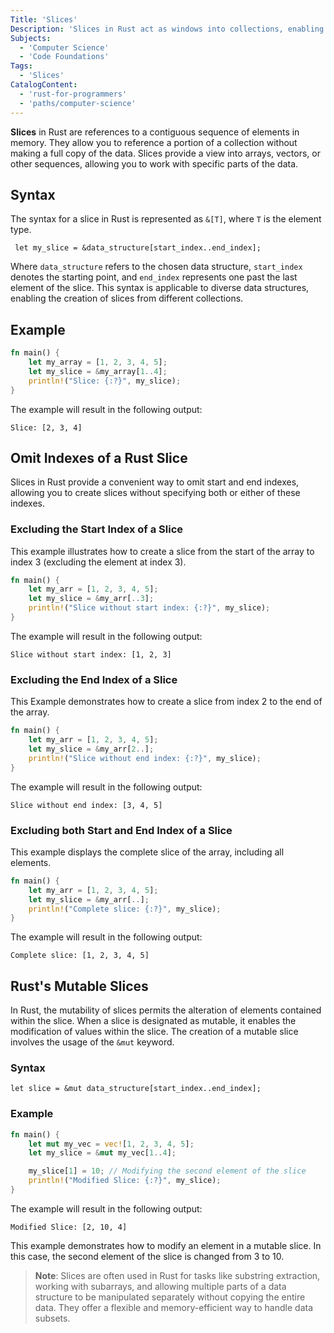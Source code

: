 ```yaml
---
Title: 'Slices'
Description: 'Slices in Rust act as windows into collections, enabling users to focus on and manipulate specific portions of the data without altering the original collection.'
Subjects:
  - 'Computer Science'
  - 'Code Foundations'
Tags:
  - 'Slices'
CatalogContent:
  - 'rust-for-programmers'
  - 'paths/computer-science'
---
```


**Slices** in Rust are references to a contiguous sequence of elements in memory. They allow you to reference a portion of a collection without making a full copy of the data. Slices provide a view into arrays, vectors, or other sequences, allowing you to work with specific parts of the data.

## Syntax

The syntax for a slice in Rust is represented as `&[T]`, where `T` is the element type.

```pseudo
 let my_slice = &data_structure[start_index..end_index];
```
Where `data_structure` refers to the chosen data structure, `start_index` denotes the starting point, and `end_index` represents one past the last element of the slice. This syntax is applicable to diverse data structures, enabling the creation of slices from different collections.

## Example

```rust
fn main() {
    let my_array = [1, 2, 3, 4, 5];
    let my_slice = &my_array[1..4];
    println!("Slice: {:?}", my_slice);
}
```

The example will result in the following output:

```shell
Slice: [2, 3, 4]
```

## Omit Indexes of a Rust Slice

Slices in Rust provide a convenient way to omit start and end indexes, allowing you to create slices without specifying both or either of these indexes.

### Excluding the Start Index of a Slice

This example illustrates how to create a slice from the start of the array to index 3 (excluding the element at index 3).

```rust
fn main() {
    let my_arr = [1, 2, 3, 4, 5];
    let my_slice = &my_arr[..3];
    println!("Slice without start index: {:?}", my_slice);
}
```

The example will result in the following output:

```shell
Slice without start index: [1, 2, 3]
```

### Excluding the End Index of a Slice

This Example demonstrates how to create a slice from index 2 to the end of the array.

```rust
fn main() {
    let my_arr = [1, 2, 3, 4, 5];
    let my_slice = &my_arr[2..];
    println!("Slice without end index: {:?}", my_slice);
}
```

The example will result in the following output:

```shell
Slice without end index: [3, 4, 5]
```

### Excluding both Start and End Index of a Slice

This example displays the complete slice of the array, including all elements.

```rust
fn main() {
    let my_arr = [1, 2, 3, 4, 5];
    let my_slice = &my_arr[..];
    println!("Complete slice: {:?}", my_slice);
}
```

The example will result in the following output:

```shell
Complete slice: [1, 2, 3, 4, 5]
```

## Rust's Mutable Slices

In Rust, the mutability of slices permits the alteration of elements contained within the slice. When a slice is designated as mutable, it enables the modification of values within the slice. The creation of a mutable slice involves the usage of the `&mut` keyword.

### Syntax

```pesudo
let slice = &mut data_structure[start_index..end_index];
```

### Example

```rust
fn main() {
    let mut my_vec = vec![1, 2, 3, 4, 5];
    let my_slice = &mut my_vec[1..4];

    my_slice[1] = 10; // Modifying the second element of the slice
    println!("Modified Slice: {:?}", my_slice);
}
```

The example will result in the following output:

```shell
Modified Slice: [2, 10, 4]
```

This example demonstrates how to modify an element in a mutable slice. In this case, the second element of the slice is changed from 3 to 10.

> **Note**: Slices are often used in Rust for tasks like substring extraction, working with subarrays, and allowing multiple parts of a data structure to be manipulated separately without copying the entire data. They offer a flexible and memory-efficient way to handle data subsets.
